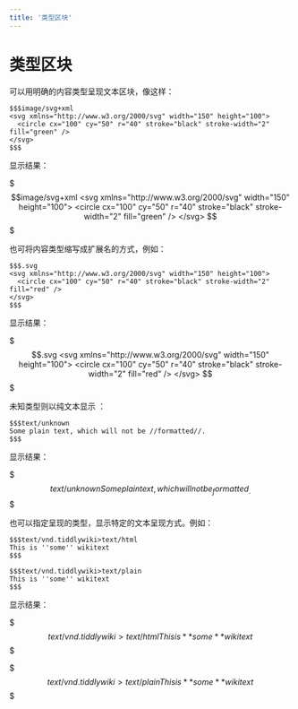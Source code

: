 ```yaml
---
title: '类型区块'
---
```


# 类型区块

可以用明确的内容类型呈现文本区块，像这样：

```
$$$image/svg+xml
<svg xmlns="http://www.w3.org/2000/svg" width="150" height="100">
  <circle cx="100" cy="50" r="40" stroke="black" stroke-width="2" fill="green" />
</svg>
$$$
```

显示结果：

$$$image/svg+xml
<svg xmlns="http://www.w3.org/2000/svg" width="150" height="100">
  <circle cx="100" cy="50" r="40" stroke="black" stroke-width="2" fill="green" />
</svg>
$$$

也可将内容类型缩写成扩展名的方式，例如：

```
$$$.svg
<svg xmlns="http://www.w3.org/2000/svg" width="150" height="100">
  <circle cx="100" cy="50" r="40" stroke="black" stroke-width="2" fill="red" />
</svg>
$$$
```

显示结果：

$$$.svg
<svg xmlns="http://www.w3.org/2000/svg" width="150" height="100">
  <circle cx="100" cy="50" r="40" stroke="black" stroke-width="2" fill="red" />
</svg>
$$$

未知类型则以纯文本显示 ：

```
$$$text/unknown
Some plain text, which will not be //formatted//.
$$$
```

显示结果：

$$$text/unknown
Some plain text, which will not be _formatted_.
$$$

也可以指定呈现的类型，显示特定的文本呈现方式。例如：

```
$$$text/vnd.tiddlywiki>text/html
This is ''some'' wikitext
$$$

$$$text/vnd.tiddlywiki>text/plain
This is ''some'' wikitext
$$$
```

显示结果：

$$$text/vnd.tiddlywiki>text/html
This is **some** wikitext
$$$

$$$text/vnd.tiddlywiki>text/plain
This is **some** wikitext
$$$
